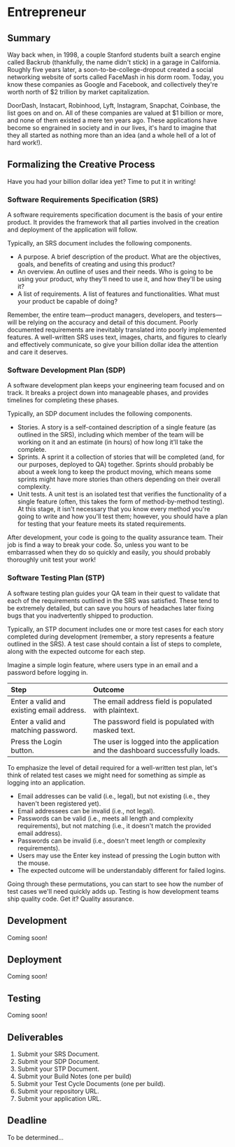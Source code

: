 # Entrepreneur

## Summary

Way back when, in 1998, a couple Stanford students built a search engine called Backrub \(thankfully, the name didn't stick\) in a garage in California. Roughly five years later, a soon-to-be-college-dropout created a social networking website of sorts called FaceMash in his dorm room. Today, you know these companies as Google and Facebook, and collectively they're worth north of $2 trillion by market capitalization.

DoorDash, Instacart, Robinhood, Lyft, Instagram, Snapchat, Coinbase, the list goes on and on. All of these companies are valued at $1 billion or more, and none of them existed a mere ten years ago. These applications have become so engrained in society and in our lives, it's hard to imagine that they all started as nothing more than an idea \(and a whole hell of a lot of hard work!\).

## Formalizing the Creative Process

Have you had your billion dollar idea yet? Time to put it in writing!

### Software Requirements Specification \(SRS\)

A software requirements specification document is the basis of your entire product. It provides the framework that all parties involved in the creation and deployment of the application will follow.

Typically, an SRS document includes the following components.

* A purpose. A brief description of the product. What are the objectives, goals, and benefits of creating and using this product?
* An overview. An outline of uses and their needs. Who is going to be using your product, why they'll need to use it, and how they'll be using it?
* A list of requirements. A list of features and functionalities. What must your product be capable of doing?

Remember, the entire team—product managers, developers, and testers—will be relying on the accuracy and detail of this document. Poorly documented requirements are inevitably translated into poorly implemented features. A well-written SRS uses text, images, charts, and figures to clearly and effectively communicate, so give your billion dollar idea the attention and care it deserves.

### Software Development Plan \(SDP\)

A software development plan keeps your engineering team focused and on track. It breaks a project down into manageable phases, and provides timelines for completing these phases.

Typically, an SDP document includes the following components.

* Stories. A story is a self-contained description of a single feature \(as outlined in the SRS\), including which member of the team will be working on it and an estimate \(in hours\) of how long it'll take the complete.
* Sprints. A sprint it a collection of stories that will be completed \(and, for our purposes, deployed to QA\) together. Sprints should probably be about a week long to keep the product moving, which means some sprints might have more stories than others depending on their overall complexity.
* Unit tests. A unit test is an isolated test that verifies the functionality of a single feature \(often, this takes the form of method-by-method testing\). At this stage, it isn't necessary that you know every method you're going to write and how you'll test them; however, you should have a plan for testing that your feature meets its stated requirements.

After development, your code is going to the quality assurance team. Their job is find a way to break your code. So, unless you want to be embarrassed when they do so quickly and easily, you should probably thoroughly unit test your work!

### Software Testing Plan \(STP\)

A software testing plan guides your QA team in their quest to validate that each of the requirements outlined in the SRS was satisfied. These tend to be extremely detailed, but can save you hours of headaches later fixing bugs that you inadvertently shipped to production.

Typically, an STP document includes one or more test cases for each story completed during development \(remember, a story represents a feature outlined in the SRS\). A test case should contain a list of steps to complete, along with the expected outcome for each step.

Imagine a simple login feature, where users type in an email and a password before logging in.

| Step | Outcome |
| :--- | :--- |
| Enter a valid and existing email address. | The email address field is populated with plaintext. |
| Enter a valid and matching password. | The password field is populated with masked text. |
| Press the Login button. | The user is logged into the application and the dashboard successfully loads. |

To emphasize the level of detail required for a well-written test plan, let's think of related test cases we might need for something as simple as logging into an application.

* Email addresses can be valid \(i.e., legal\), but not existing \(i.e., they haven't been registered yet\).
* Email addressees can be invalid \(i.e., not legal\).
* Passwords can be valid \(i.e., meets all length and complexity requirements\), but not matching \(i.e., it doesn't match the provided email address\).
* Passwords can be invalid \(i.e., doesn't meet length or complexity requirements\).
* Users may use the Enter key instead of pressing the Login button with the mouse.
* The expected outcome will be understandably different for failed logins.

Going through these permutations, you can start to see how the number of test cases we'll need quickly adds up. Testing is how development teams ship quality code. Get it? Quality assurance.

## Development

Coming soon!

## Deployment

Coming soon!

## Testing

Coming soon!

## Deliverables

1. Submit your SRS Document.
2. Submit your SDP Document.
3. Submit your STP Document.
4. Submit your Build Notes \(one per build\)
5. Submit your Test Cycle Documents \(one per build\).
6. Submit your repository URL.
7. Submit your application URL.

## Deadline

To be determined...

